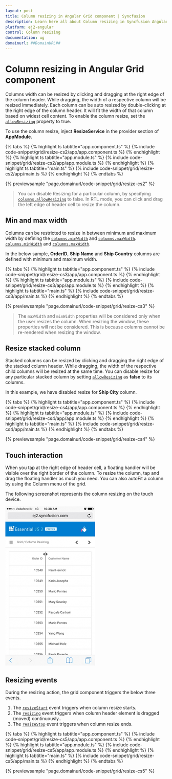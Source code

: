 ```yaml
---
layout: post
title: Column resizing in Angular Grid component | Syncfusion
description: Learn here all about Column resizing in Syncfusion Angular Grid component of Syncfusion Essential JS 2 and more.
platform: ej2-angular
control: Column resizing 
documentation: ug
domainurl: ##DomainURL##
---
```


# Column resizing in Angular Grid component

Columns width can be resized by clicking and dragging at the right edge of the column header. While dragging, the width of a respective column will be resized immediately. Each column can be auto resized by double-clicking at the right edge of the column header. It will fit the width of that column based on widest cell content. To enable the column resize, set the [`allowResizing`](https://ej2.syncfusion.com/angular/documentation/api/grid/#allowresizing) property to true.

To use the column resize, inject **ResizeService** in the provider section of **AppModule**.

{% tabs %}
{% highlight ts tabtitle="app.component.ts" %}
{% include code-snippet/grid/resize-cs2/app/app.component.ts %}
{% endhighlight %}
{% highlight ts tabtitle="app.module.ts" %}
{% include code-snippet/grid/resize-cs2/app/app.module.ts %}
{% endhighlight %}
{% highlight ts tabtitle="main.ts" %}
{% include code-snippet/grid/resize-cs2/app/main.ts %}
{% endhighlight %}
{% endtabs %}
  
{% previewsample "page.domainurl/code-snippet/grid/resize-cs2" %}

> You can disable Resizing for a particular column, by specifying [`columns.allowResizing`](https://ej2.syncfusion.com/angular/documentation/api/grid/columnDirective/#allowresizing) to false.
> In RTL mode, you can click and drag the left edge of header cell to resize the column.

## Min and max width

Columns can be restricted to resize in between minimum and maximum width by defining the [`columns.minWidth`](https://ej2.syncfusion.com/angular/documentation/api/grid/columnDirective/#minwidth) and [`columns.maxWidth`](https://ej2.syncfusion.com/angular/documentation/api/grid/columnDirective/#maxwidth).
[`columns.minWidth`](https://ej2.syncfusion.com/angular/documentation/api/grid/columnDirective/#minwidth) and [`columns.maxWidth`](https://ej2.syncfusion.com/angular/documentation/api/grid/columnDirective/#maxwidth).

In the below sample, **OrderID**, **Ship Name** and **Ship Country** columns are defined with minimum and maximum width.

{% tabs %}
{% highlight ts tabtitle="app.component.ts" %}
{% include code-snippet/grid/resize-cs3/app/app.component.ts %}
{% endhighlight %}
{% highlight ts tabtitle="app.module.ts" %}
{% include code-snippet/grid/resize-cs3/app/app.module.ts %}
{% endhighlight %}
{% highlight ts tabtitle="main.ts" %}
{% include code-snippet/grid/resize-cs3/app/main.ts %}
{% endhighlight %}
{% endtabs %}
  
{% previewsample "page.domainurl/code-snippet/grid/resize-cs3" %}

> The `maxWidth` and `minWidth` properties will be considered only when the user resizes the column. When resizing the window, these properties will not be considered. This is because columns cannot be re-rendered when resizing the window.

## Resize stacked column

Stacked columns can be resized by clicking and dragging the right edge of the stacked column header. While dragging, the width of the respective child columns will be resized at the same time. You can disable resize for any particular stacked column by setting [`allowResizing`](https://ej2.syncfusion.com/angular/documentation/api/grid/columnDirective/#allowresizing) as **false** to its columns.

In this example, we have disabled resize for **Ship City** column.

{% tabs %}
{% highlight ts tabtitle="app.component.ts" %}
{% include code-snippet/grid/resize-cs4/app/app.component.ts %}
{% endhighlight %}
{% highlight ts tabtitle="app.module.ts" %}
{% include code-snippet/grid/resize-cs4/app/app.module.ts %}
{% endhighlight %}
{% highlight ts tabtitle="main.ts" %}
{% include code-snippet/grid/resize-cs4/app/main.ts %}
{% endhighlight %}
{% endtabs %}
  
{% previewsample "page.domainurl/code-snippet/grid/resize-cs4" %}

## Touch interaction

When you tap at the right edge of header cell, a floating handler will be visible over the right border of the column. To resize the column, tap and drag the floating handler as much you need. You can also autoFit a column by using the Column menu of the grid.

The following screenshot represents the column resizing on the touch device.

![Touch Interaction](../images/column-resizing.jpg)

## Resizing events

During the resizing action, the grid component triggers the below three events.

1. The [`resizeStart`](https://ej2.syncfusion.com/angular/documentation/api/grid/#resizestart) event triggers when column resize starts.
2. The [`resizing`](https://ej2.syncfusion.com/angular/documentation/api/grid/#resizing) event triggers when column header element is dragged (moved) continuously..
3. The [`resizeStop`](https://ej2.syncfusion.com/angular/documentation/api/grid/#resizestop) event triggers when column resize ends.

{% tabs %}
{% highlight ts tabtitle="app.component.ts" %}
{% include code-snippet/grid/resize-cs5/app/app.component.ts %}
{% endhighlight %}
{% highlight ts tabtitle="app.module.ts" %}
{% include code-snippet/grid/resize-cs5/app/app.module.ts %}
{% endhighlight %}
{% highlight ts tabtitle="main.ts" %}
{% include code-snippet/grid/resize-cs5/app/main.ts %}
{% endhighlight %}
{% endtabs %}
  
{% previewsample "page.domainurl/code-snippet/grid/resize-cs5" %}